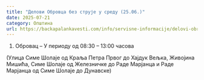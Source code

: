 ```yaml
---
title: "Делови Обровца без струје у среду (25.06.)"
date: 2025-07-21
category: Општина
url: https://backapalankavesti.com/info/servisne-informacije/delovi-obrovca-bez-struje-u-sredu-25-06/
---
```


1. Обровац – У периоду од 08:30 – 13:00 часова

(Улица Симе Шолаје од Краља Петра Првог до Хајдук Вељка, Живојина Мишића,
Симе Шолаје од Железничке до Раде Марјанца и Раде Марјанца од Симе Шолаје до Дунавске)
